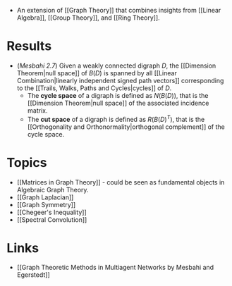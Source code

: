 * An extension of [[Graph Theory]] that combines insights from [[Linear Algebra]], [[Group Theory]], and [[Ring Theory]]. 

# Results
* (*Mesbahi 2.7*) Given a weakly connected digraph $D$, the [[Dimension Theorem|null space]] of $B(D)$ is spanned by all [[Linear Combination|linearly independent signed path vectors]] corresponding to the [[Trails, Walks, Paths and Cycles|cycles]] of $D$.
	* The **cycle space** of a digraph is defined as $N(B(D))$, that is the [[Dimension Theorem|null space]] of the associated incidence matrix.
	* The **cut space** of a digraph is defined as $R(B(D)^T)$, that is the [[Orthogonality and Orthonormality|orthogonal complement]] of the cycle space. 

# Topics
* [[Matrices in Graph Theory]] - could be seen as fundamental objects in Algebraic Graph Theory.
* [[Graph Laplacian]]
* [[Graph Symmetry]]
* [[Chegeer's Inequality]]
* [[Spectral Convolution]]

# Links
* [[Graph Theoretic Methods in Multiagent Networks by Mesbahi and Egerstedt]]